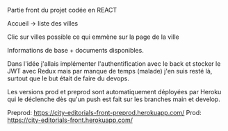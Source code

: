 Partie front du projet codée en REACT

Accueil -> liste des villes

Clic sur villes possible ce qui emmène sur la page de la ville

Informations de base + documents disponibles.

Dans l'idée j'allais implémenter l'authentification avec le back et stocker le JWT avec Redux mais par manque de temps (malade) j'en suis resté là, surtout que le but était de faire du devops.

Les versions prod et preprod sont automatiquement déployées par Heroku qui le déclenche dès qu'un push est fait sur les branches main et develop.

Preprod: https://city-editorials-front-preprod.herokuapp.com/
Prod: https://city-editorials-front.herokuapp.com/
